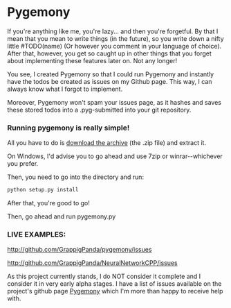 # Pygemony

If you're anything like me, you're lazy... and then you're forgetful.
By that I mean that you mean to write things (in the future), so you write down
a nifty little #TODO(name) (Or however you comment in your language of choice).
After that, however, you get so caught up in other things that you forget about
implementing these features later on. Not any longer!

You see, I created Pygemony so that I could run Pygemony and instantly have
the todos be created as issues on my Github page. This way, I can always know
what I forgot to implement.

Moreover, Pygemony won't spam your issues page, as it hashes and saves these
stored todos into a .pyg-submitted into your git repository.

### Running pygemony is really simple!

All you have to do is [download the archive] (the .zip file) and extract it.


On Windows, I'd advise you to go ahead and use 7zip or winrar--whichever you
prefer.

Then, you need to go into the directory and run:
```python
python setup.py install
```

After that, you're good to go!

Then, go ahead and run pygemony.py

### LIVE EXAMPLES:
http://github.com/GrappigPanda/pygemony/issues

http://github.com/GrappigPanda/NeuralNetworkCPP/issues

As this project currently stands, I do NOT consider it complete and I consider
it in very early alpha stages. I have a list of issues available on the
project's github page [Pygemony] which I'm more
than happy to receive help with.

[Pygemony]: http://github.com/GrappigPanda/pygemony
[download the archive]: https://github.com/GrappigPanda/pygemony/archive/master.zip
